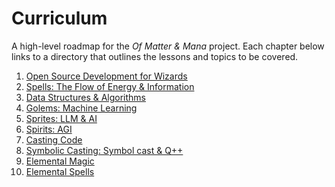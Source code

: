 # Curriculum

A high-level roadmap for the *Of Matter & Mana* project.
Each chapter below links to a directory that outlines the lessons and topics to be covered.

1. [Open Source Development for Wizards](open-source-development-for-wizards/README.md)
2. [Spells: The Flow of Energy & Information](spells-flow-of-energy-information/README.md)
3. [Data Structures & Algorithms](data-structures-algorithms/README.md)
4. [Golems: Machine Learning](golems-machine-learning/README.md)
5. [Sprites: LLM & AI](sprites-llm-ai/README.md)
6. [Spirits: AGI](spirits-agi/README.md)
7. [Casting Code](casting-code/README.md)
8. [Symbolic Casting: Symbol cast & Q++](symbolic-casting/README.md)
9. [Elemental Magic](elemental-magic/README.md)
10. [Elemental Spells](elemental-spells/README.md)

